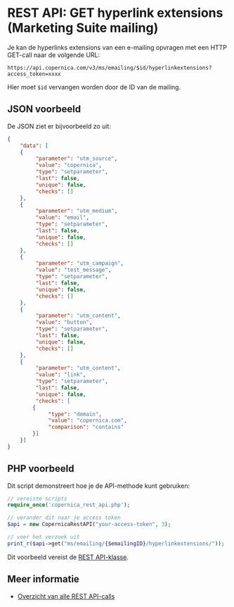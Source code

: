 # REST API: GET hyperlink extensions (Marketing Suite mailing)

Je kan de hyperlinks extensions van een e-mailing opvragen met een HTTP GET-call naar de volgende URL:

`https://api.copernica.com/v3/ms/emailing/$id/hyperlinkextensions?access_token=xxxx`

Hier moet `$id` vervangen worden door de ID van de mailing. 

## JSON voorbeeld

De JSON ziet er bijvoorbeeld zo uit:

```json
{
    "data": [
    {
         "parameter": "utm_source",
         "value": "copernica",
         "type": "setparameter",
         "last": false,
         "unique": false,
         "checks": []
    },
    {
         "parameter": "utm_medium",
         "value": "email",
         "type": "setparameter",
         "last": false,
         "unique": false,
         "checks": []
    },
    {
         "parameter": "utm_campaign",
         "value": "test_message",
         "type": "setparameter",
         "last": false,
         "unique": false,
         "checks": []
    },
    {
         "parameter": "utm_content",
         "value": "button",
         "type": "setparameter",
         "last": false,
         "unique": false,
         "checks": []
    },
    {
         "parameter": "utm_content",
         "value": "link",
         "type": "setparameter",
         "last": false,
         "unique": false,
         "checks": [
        {
             "type": "domain",
             "value": "copernica.com",
             "comparison": "contains"
        }]
    }]
}
```

## PHP voorbeeld

Dit script demonstreert hoe je de API-methode kunt gebruiken:

```php
// vereiste scripts
require_once('copernica_rest_api.php');

// verander dit naar je access token 
$api = new CopernicaRestAPI("your-access-token", 3);

// voer het verzoek uit
print_r($api->get("ms/emailing/{$emailingID}/hyperlinkextensions/"));
```

Dit voorbeeld vereist de [REST API-klasse](./rest-php).

## Meer informatie

* [Overzicht van alle REST API-calls](./rest-methods)
